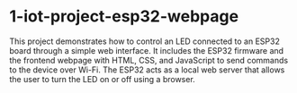 # 1-iot-project-esp32-webpage
This project demonstrates how to control an LED connected to an ESP32 board through a simple web interface. It includes the ESP32 firmware and the frontend webpage with HTML, CSS, and JavaScript to send commands to the device over Wi-Fi. The ESP32 acts as a local web server that allows the user to turn the LED on or off using a browser.
